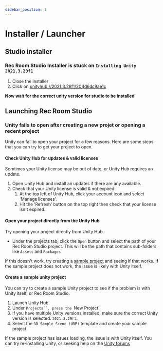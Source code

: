 ```yaml
---
sidebar_position: 1
---
```

# Installer / Launcher

## Studio installer

### Rec Room Studio Installer is stuck on `Installing Unity 2021.3.29f1`
1. Close the installer
2. Click on [unityhub://2021.3.29f1/204d6dc9ae1c](unityhub://2021.3.29f1/204d6dc9ae1c)

**Now wait for the correct unity version for studio to be installed**

## Launching Rec Room Studio

### Unity fails to open after creating a new projet or opening a recent project
Unity can fail to open your project for a few reasons.  Here are some steps that you can try to get your project to open.

#### Check Unity Hub for updates & valid licenses
Somtimes your Unity license may be out of date, or Unity Hub requires an update.  

1. Open Unity Hub and install an updates if there are any available.
2. Check that your Unity license is valid & not expired
    1. At the top left of Unity Hub, click your account icon and select 'Manage licenses'.
    2. Hit the 'Refresh' button on the top right then check that your license isn't expired.


#### Open your project directly from the Unity Hub
Try opening your project directly from Unity Hub.

- Under the projects tab, click the `Open` button and select the path of your Rec Room Studio project.  This will be the path that contains sub-folders like `Assets` and `Packages`

If this doesn't work, try creating a [sample project](#create-a-sample-unity-projects) and seeing if that works.  If the sample project does not work, the issue is likely with Unity itself.


#### Create a sample unity project

You can try to create a sample Unity project to see if the problem is with Unity itself, or Rec Room Studio.

1. Launch Unity Hub.
2. Under `Projects``, press the `New Project`
3. If you have multiple Unity versions installed, make sure the correct Unity version is selected. `2021.3.29f1`.
4. Select the `3D Sample Scene (URP)` template and create your sample project.

If the sample project has issues loading, the issue is with Unity itself.  You can try re-installing Unity, or seeking help on the [Unity forums](https://forum.unity.com/)

